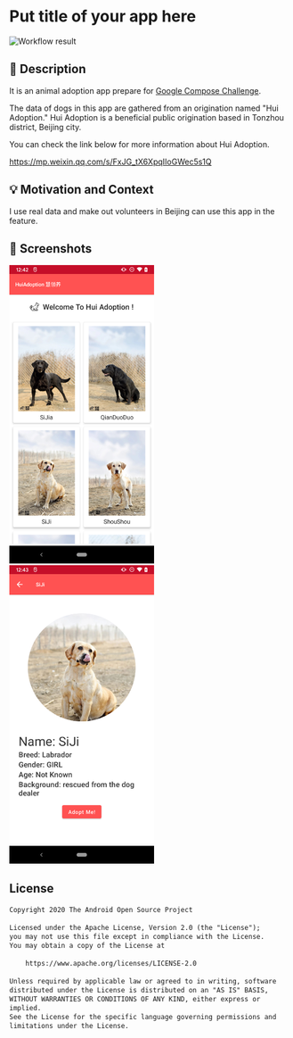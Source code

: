 # Put title of your app here

<!--- Replace <OWNER> with your Github Username and <REPOSITORY> with the name of your repository. -->
<!--- You can find both of these in the url bar when you open your repository in github. -->
![Workflow result](https://github.com/vincgao/HuiAdoption/workflows/Check/badge.svg)


## :scroll: Description
<!--- Describe your app in one or two sentences -->
It is an animal adoption app prepare for [Google Compose Challenge](https://developer.android.com/dev-challenge).

The data of dogs in this app are gathered from an origination named "Hui Adoption." Hui Adoption is a beneficial public origination based in Tonzhou district, Beijing city.

You can check the link below for more information about Hui Adoption.

https://mp.weixin.qq.com/s/FxJG_tX6XpqIIoGWec5s1Q


## :bulb: Motivation and Context
<!--- Optionally point readers to interesting parts of your submission. -->
<!--- What are you especially proud of? -->
I use real data and make out volunteers in Beijing can use this app in the feature.


## :camera_flash: Screenshots
<!-- You can add more screenshots here if you like -->
<img src="/results/screenshot_1.png" width="260">&emsp;<img src="/results/screenshot_2.png" width="260">

## License
```
Copyright 2020 The Android Open Source Project

Licensed under the Apache License, Version 2.0 (the "License");
you may not use this file except in compliance with the License.
You may obtain a copy of the License at

    https://www.apache.org/licenses/LICENSE-2.0

Unless required by applicable law or agreed to in writing, software
distributed under the License is distributed on an "AS IS" BASIS,
WITHOUT WARRANTIES OR CONDITIONS OF ANY KIND, either express or implied.
See the License for the specific language governing permissions and
limitations under the License.
```